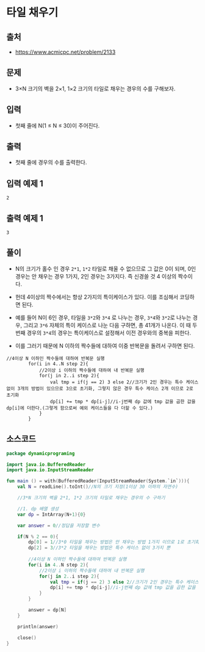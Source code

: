 # 타일 채우기 

## 출처

* https://www.acmicpc.net/problem/2133

## 문제

* 3×N 크기의 벽을 2×1, 1×2 크기의 타일로 채우는 경우의 수를 구해보자.

## 입력

* 첫째 줄에 N(1 ≤ N ≤ 30)이 주어진다.

## 출력

* 첫째 줄에 경우의 수를 출력한다.

## 입력 예제 1

```
2
```

## 출력 예제 1

```
3
```

## 풀이

* N의 크기가 홀수 인 경우 ```2*1```, ```1*2```  타일로 채울 수 없으므로 그 값은 0이 되며, 0인 경우는 안 채우는 경우 1가지, 2인 경우는 3가지다. 즉 신경쓸 것 4 이상의 짝수이다.

* 헌데 4이상의 짝수에서는 항상 2가지의 특이케이스가 있다. 이를 조심해서 코딩하면 된다. 

* 예를 들어 N이 6인 경우, 타일을 ```3*2```와 ```3*4``` 로 나누는 경우, ```3*4```와 ```3*2```로 나누는 경우, 그리고 ```3*6``` 자체의 특이 케이스로 나눈 다음 구하면, 총 41개가 나온다. 이 때 두 번째 경우의 ```3*4```의 경우는 특이케이스로 설정해서 이전 경우와의 중복을 피한다.

* 이를 그러기 때문에 N 이하의 짝수들에 대하여 이중 반복문을 돌려서 구하면 된다.

```
//4이상 N 이하인 짝수들에 대하여 반복문 실행
        for(i in 4..N step 2){
            //2이상 i 이하의 짝수들에 대하여 내 반복문 실행
            for(j in 2..i step 2){
                val tmp = if(j == 2) 3 else 2//크기가 2인 경우는 특수 케이스 없이 3개의 방법이 있으므로 3으로 초기화, 그렇지 않은 경우 특수 케이스 2개 이므로 2로 초기화
                dp[i] += tmp * dp[i-j]//i-j번째 dp 값에 tmp 값을 곱한 값을 dp[i]에 더한다.(그렇게 함으로써 예외 케이스들을 다 더할 수 있다.)
            }
        }
```

## 소스코드

```kotlin
package dynamicprograming

import java.io.BufferedReader
import java.io.InputStreamReader

fun main () = with(BufferedReader(InputStreamReader(System.`in`))){
    val N = readLine().toInt()//N의 크기 지정(1이상 30 이하의 자연수)

    //3*N 크기의 벽을 2*1, 1*2 크기의 타일로 채우는 경우의 수 구하기

    //1. dp 배열 생성
    var dp = IntArray(N+1){0}

    var answer = 0//정답을 저장할 변수

    if(N % 2 == 0){
        dp[0] = 1//3*0 타일을 채우는 방법은 안 채우는 방법 1가지 이므로 1로 초기화
        dp[2] = 3//3*2 타일을 채우는 방법은 특수 케이스 없이 3가지 뿐
        
        //4이상 N 이하인 짝수들에 대하여 반복문 실행
        for(i in 4..N step 2){
            //2이상 i 이하의 짝수들에 대하여 내 반복문 실행
            for(j in 2..i step 2){
                val tmp = if(j == 2) 3 else 2//크기가 2인 경우는 특수 케이스 없이 3개의 방법이 있으므로 3으로 초기화, 그렇지 않은 경우 특수 케이스 2개 이므로 2로 초기화
                dp[i] += tmp * dp[i-j]//i-j번째 dp 값에 tmp 값을 곱한 값을 dp[i]에 더한다.(그렇게 함으로써 예외 케이스들을 다 더할 수 있다.)
            }
        }

        answer = dp[N]
    }

    println(answer)

    close()
}
```
